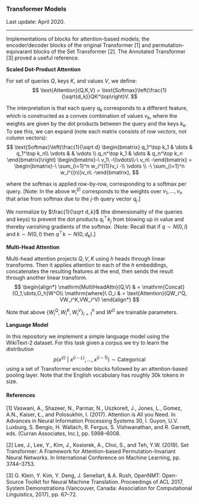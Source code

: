 ### Transformer Models

Last update: April 2020.

---

Implementations of blocks for attention-based models; the encoder/decoder blocks of the original Transformer [1] and permutation-equivarant blocks of the Set Transformer [2]. The Annotated Transformer [3] proved a useful reference.

**Scaled Dot-Product Attention**

For set of queries $Q$, keys $K$, and values $V$, we define:
$$
\text{Attention}(Q,K,V) = \text{Softmax}\left(\frac{1}{\sqrt{d_k}}QK^\top\right)V.
$$


The interpretation is that each query $q_k$ corresponds to a different feature, which is constructed as a convex combination of values $v_k$, where the weights are given by the dot products between the query and the keys $k_k$. To see this, we can expand (note each matrix consists of *row vectors*, not column vectors):
$$
\text{Softmax}\left(\frac{1}{\sqrt d}
\begin{bmatrix}
q_1^\top k_1 & \dots & q_1^\top k_n\\
\vdots & & \vdots \\
q_n^\top k_1 & \dots & q_n^\top k_n
\end{bmatrix}\right) \begin{bmatrix}-\ v_1\ -\\\vdots\\-\ v_n\ -\end{bmatrix} = 
\begin{bmatrix}-\ \sum_{i=1}^n w_i^{(1)}v_i -\\ \vdots \\ -\ \sum_{i=1}^n w_i^{(n)}v_n\ -\end{bmatrix},
$$


where the softmax is applied row-by-row, corresponding to a softmax per query. [Note: In the above $w_i^{(j)}$ corresponds to the weights over $v_1,\dots,v_n$ that arise from softmax due to the $j$-th query vector $q_j$.]



We normalize by $\frac{1}{\sqrt d_k}$ (the dimensionality of the queries and keys) to prevent the dot products $q_i^\top k_j$ from blowing up in value and thereby vanishing gradients of the softmax. [Note: Recall that if $q \sim N(0, I)$ and $k\sim N(0,I)$ then $q^\top k\sim N(0, d_k)$.]

**Multi-Head Attention**

Multi-head attention projects $Q,V,K$ using $h$ heads through linear transforms. Then it applies attention to each of the $h$ embeddings, concatenates the resulting features at the end, then sends the result through another linear transform.
$$
\begin{align*}
\mathrm{MultiHeadAttn}(Q,V) & = \mathrm{Concat}(O_1,\dots,O_h)W^O\\
\mathrm{where}\ O_i & = \text{Attention}(QW_i^Q, VW_i^K,VW_i^V)
\end{align*}
$$



Note that above $\{W_i^Q,W_i^K,W_i^V\}_{i=1}^h$ and $W^O$ are trainable parameters. 

**Language Model**

In this repository we implement a simple language model using the WikiText-2 dataset. For this task given a corpus we try to learn the distribution
$$
p(x^{(i)}\ |\ x^{(i-L)},\dots,x^{(i-1)}) \sim \mathrm{Categorical}
$$
using a set of Transformer encoder blocks followed by an attention-based pooling layer. Note that the English vocabulary has roughly 30k tokens in size.

#### References

[1] Vaswani, A., Shazeer, N., Parmar, N., Uszkoreit, J., Jones, L., Gomez, A.N., Kaiser, Ł., and Polosukhin, I. (2017). Attention is All you Need. In Advances in Neural Information Processing Systems 30, I. Guyon, U.V. Luxburg, S. Bengio, H. Wallach, R. Fergus, S. Vishwanathan, and R. Garnett, eds. (Curran Associates, Inc.), pp. 5998–6008.

[2] Lee, J., Lee, Y., Kim, J., Kosiorek, A., Choi, S., and Teh, Y.W. (2019). Set Transformer: A Framework for Attention-based Permutation-Invariant Neural Networks. In International Conference on Machine Learning, pp. 3744–3753.

[3] G. Klein, Y. Kim, Y. Deng, J. Senellart, & A. Rush, OpenNMT: Open-Source Toolkit for Neural Machine Translation. Proceedings of ACL 2017, System Demonstrations (Vancouver, Canada: Association for Computational Linguistics, 2017), pp. 67–72.